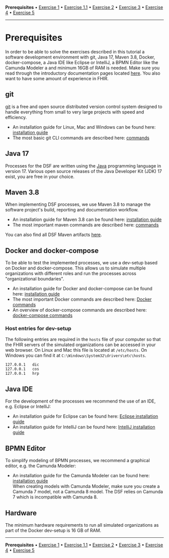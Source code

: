 **Prerequisites** • [Exercise 1](exercise-1.md) • [Exercise 1.1](exercise-1-1.md) • [Exercise 2](exercise-2.md) • [Exercise 3](exercise-3.md) • [Exercise 4](exercise-4.md) • [Exercise 5](exercise-5.md)
___

# Prerequisites
In order to be able to solve the exercises described in this tutorial a software development environment with git, Java 17, Maven 3.8, Docker, docker-compose, a Java IDE like Eclipse or IntelliJ, a BPMN Editor like the Camunda Modeler a and minimum 16GB of RAM is needed.
Make sure you read through the introductory documentation pages located [here](https://dsf.dev/intro/).
You also want to have some amount of experience in FHIR.

## git
[git](https://git-scm.com) is a free and open source distributed version control system designed to handle everything from small to very large projects with speed and efficiency.

- An installation guide for Linux, Mac and Windows can be found here: [installation guide](https://git-scm.com/book/en/v2/Getting-Started-Installing-Git)
- The most basic git CLI commands are described here: [commands](https://git-scm.com/book/en/v2/Git-Basics-Getting-a-Git-Repository)

## Java 17
Processes for the DSF are written using the [Java](https://www.java.com) programming language in version 17. Various open source releases of the Java Developer Kit (JDK) 17 exist, you are free in your choice.

## Maven 3.8
When implementing DSF processes, we use Maven 3.8 to manage the software project's build, reporting and documentation workflow.

- An installation guide for Maven 3.8 can be found here: [installation guide](https://maven.apache.org/install.html)
- The most important maven commands are described here: [commands](https://maven.apache.org/guides/getting-started/maven-in-five-minutes.html)

You can also find all DSF Maven artifacts [here](https://mvnrepository.com/artifact/dev.dsf).

## Docker and docker-compose
To be able to test the implemented processes, we use a dev-setup based on Docker and docker-compose. This allows us to simulate multiple organizations with different roles and run the processes across "organizational boundaries".

- An installation guide for Docker and docker-compose can be found here: [installation guide](https://docs.docker.com/get-docker/)
- The most important Docker commands are described here: [Docker commands](https://docs.docker.com/engine/reference/run/)
- An overview of docker-compose commands are described here: [docker-compose commands](https://docs.docker.com/compose/reference/)

### Host entries for dev-setup
The following entries are required in the `hosts` file of your computer so that the FHIR servers of the simulated organizations can be accessed in your web browser. On Linux and Mac this file is located at `/etc/hosts`. On Windows you can find it at `C:\Windows\System32\drivers\etc\hosts`.

```
127.0.0.1	dic
127.0.0.1	cos
127.0.0.1	hrp
```

## Java IDE
For the development of the processes we recommend the use of an IDE, e.g. Eclipse or IntelliJ:

- An installation guide for Eclipse can be found here: [Eclipse installation guide](https://wiki.eclipse.org/Eclipse/Installation)
- An installation guide for IntelliJ can be found here: [IntelliJ installation guide](https://www.jetbrains.com/help/idea/installation-guide.html)

## BPMN Editor
To simplify modeling of BPMN processes, we recommend a graphical editor, e.g. the Camunda Modeler:

- An installation guide for the Camunda Modeler can be found here: [installation guide](https://camunda.com/de/download/modeler/)  
     When creating models with Camunda Modeler, make sure you create a Camunda 7 model, not a Camunda 8 model. The DSF
relies on Camunda 7 which is incompatible with Camunda 8.

## Hardware
The minimum hardware requirements to run all simulated organizations as part of the Docker dev-setup is 16 GB of RAM.

___
**Prerequisites** • [Exercise 1](exercise-1.md) • [Exercise 1.1](exercise-1-1.md) • [Exercise 2](exercise-2.md) • [Exercise 3](exercise-3.md) • [Exercise 4](exercise-4.md) • [Exercise 5](exercise-5.md)